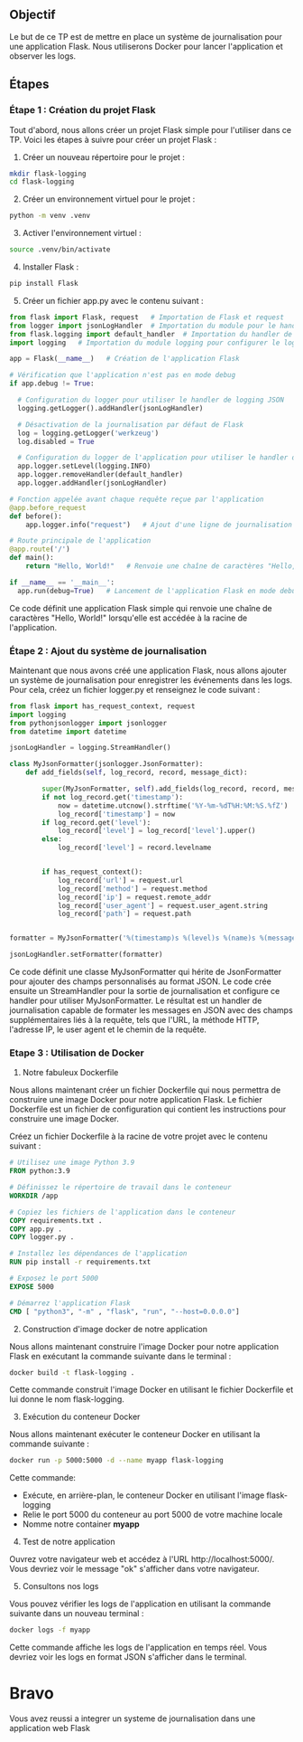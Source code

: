 ## Objectif
Le but de ce TP est de mettre en place un système de journalisation pour une application Flask. Nous utiliserons Docker pour lancer l'application et observer les logs.


## Étapes

### Étape 1 : Création du projet Flask
Tout d'abord, nous allons créer un projet Flask simple pour l'utiliser dans ce TP. Voici les étapes à suivre pour créer un projet Flask :

1. Créer un nouveau répertoire pour le projet :

```bash
mkdir flask-logging
cd flask-logging
```

2. Créer un environnement virtuel pour le projet :

```bash
python -m venv .venv
```

3. Activer l'environnement virtuel :

```bash
source .venv/bin/activate
```

4. Installer Flask :

```bash
pip install Flask
```

5. Créer un fichier app.py avec le contenu suivant :

```python
from flask import Flask, request   # Importation de Flask et request
from logger import jsonLogHandler  # Importation du module pour le handler de logging JSON
from flask.logging import default_handler  # Importation du handler de logging par défaut de Flask
import logging   # Importation du module logging pour configurer le logger

app = Flask(__name__)   # Création de l'application Flask

# Vérification que l'application n'est pas en mode debug
if app.debug != True:

  # Configuration du logger pour utiliser le handler de logging JSON
  logging.getLogger().addHandler(jsonLogHandler)

  # Désactivation de la journalisation par défaut de Flask
  log = logging.getLogger('werkzeug')
  log.disabled = True

  # Configuration du logger de l'application pour utiliser le handler de logging JSON
  app.logger.setLevel(logging.INFO)
  app.logger.removeHandler(default_handler)
  app.logger.addHandler(jsonLogHandler)

# Fonction appelée avant chaque requête reçue par l'application
@app.before_request
def before():
    app.logger.info("request")   # Ajout d'une ligne de journalisation pour chaque requête

# Route principale de l'application
@app.route('/')
def main():
    return "Hello, World!"   # Renvoie une chaîne de caractères "Hello, World!"

if __name__ == '__main__':
  app.run(debug=True)   # Lancement de l'application Flask en mode debug

```

Ce code définit une application Flask simple qui renvoie une chaîne de caractères "Hello, World!" lorsqu'elle est accédée à la racine de l'application.


### Étape 2 : Ajout du système de journalisation
Maintenant que nous avons créé une application Flask, nous allons ajouter un système de journalisation pour enregistrer les événements dans les logs. Pour cela, créez un fichier logger.py et renseignez le code suivant :

```python
from flask import has_request_context, request
import logging
from pythonjsonlogger import jsonlogger
from datetime import datetime

jsonLogHandler = logging.StreamHandler()

class MyJsonFormatter(jsonlogger.JsonFormatter):
    def add_fields(self, log_record, record, message_dict):

        super(MyJsonFormatter, self).add_fields(log_record, record, message_dict)
        if not log_record.get('timestamp'):
            now = datetime.utcnow().strftime('%Y-%m-%dT%H:%M:%S.%fZ')
            log_record['timestamp'] = now
        if log_record.get('level'):
            log_record['level'] = log_record['level'].upper()
        else:
            log_record['level'] = record.levelname


        if has_request_context():
            log_record['url'] = request.url
            log_record['method'] = request.method
            log_record['ip'] = request.remote_addr
            log_record['user_agent'] = request.user_agent.string
            log_record['path'] = request.path


formatter = MyJsonFormatter('%(timestamp)s %(level)s %(name)s %(message)s %(url)s %(method)s %(ip)s %(user_agent)s %(path)s')

jsonLogHandler.setFormatter(formatter)

```

Ce code définit une classe MyJsonFormatter qui hérite de JsonFormatter pour ajouter des champs personnalisés au format JSON. Le code crée ensuite un StreamHandler pour la sortie de journalisation et configure ce handler pour utiliser MyJsonFormatter. Le résultat est un handler de journalisation capable de formater les messages en JSON avec des champs supplémentaires liés à la requête, tels que l'URL, la méthode HTTP, l'adresse IP, le user agent et le chemin de la requête.

### Etape 3 : Utilisation de Docker

1. Notre fabuleux Dockerfile

Nous allons maintenant créer un fichier Dockerfile qui nous permettra de construire une image Docker pour notre application Flask. Le fichier Dockerfile est un fichier de configuration qui contient les instructions pour construire une image Docker.

Créez un fichier Dockerfile à la racine de votre projet avec le contenu suivant :

```Dockerfile
# Utilisez une image Python 3.9
FROM python:3.9

# Définissez le répertoire de travail dans le conteneur
WORKDIR /app

# Copiez les fichiers de l'application dans le conteneur
COPY requirements.txt .
COPY app.py .
COPY logger.py .

# Installez les dépendances de l'application
RUN pip install -r requirements.txt

# Exposez le port 5000
EXPOSE 5000

# Démarrez l'application Flask
CMD [ "python3", "-m" , "flask", "run", "--host=0.0.0.0"]

```

2. Construction d'image docker de notre application

Nous allons maintenant construire l'image Docker pour notre application Flask en exécutant la commande suivante dans le terminal :

```bash
docker build -t flask-logging .
```

Cette commande construit l'image Docker en utilisant le fichier Dockerfile et lui donne le nom flask-logging.

3. Exécution du conteneur Docker

Nous allons maintenant exécuter le conteneur Docker en utilisant la commande suivante :

```bash
docker run -p 5000:5000 -d --name myapp flask-logging
```

Cette commande:

- Exécute, en arrière-plan, le conteneur Docker en utilisant l'image flask-logging
- Relie le port 5000 du conteneur au port 5000 de votre machine locale
- Nomme notre container **myapp**

4. Test de notre application

Ouvrez votre navigateur web et accédez à l'URL http://localhost:5000/. Vous devriez voir le message "ok" s'afficher dans votre navigateur.

5. Consultons nos logs

Vous pouvez vérifier les logs de l'application en utilisant la commande suivante dans un nouveau terminal :

```bash
docker logs -f myapp
```

Cette commande affiche les logs de l'application en temps réel. Vous devriez voir les logs en format JSON s'afficher dans le terminal.

# Bravo

Vous avez reussi a integrer un systeme de journalisation dans une application web Flask

